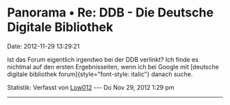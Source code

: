 Panorama • Re: DDB - Die Deutsche Digitale Bibliothek
=====================================================

Date: 2012-11-29 13:29:21

Ist das Forum eigentlich irgendwo bei der DDB verlinkt? Ich finde es
nichtmal auf den ersten Ergebnisseiten, wenn ich bei Google mit
[deutsche digitale bibliothek forum]{style="font-style: italic"} danach
suche.

Statistik: Verfasst von
[Low012](http://forum.yacy-websuche.de/memberlist.php?mode=viewprofile&u=62)
--- Do Nov 29, 2012 1:29 pm

------------------------------------------------------------------------
